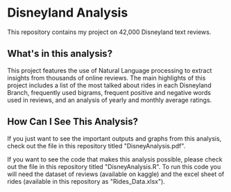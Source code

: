 # Disneyland Analysis
This repository contains my project on 42,000 Disneyland text reviews. 


## What's in this analysis? 
This project features the use of Natural Language processing to extract insights from thousands of online reviews. The main highlights of this project includes a list of the most talked about rides in each Disneyland Branch, frequently used bigrams, frequent positive and negative words used in reviews, and an analysis of yearly and monthly average ratings. 

## How Can I See This Analysis? 
If you just want to see the important outputs and graphs from this analysis, check out the file in this repository titled "DisneyAnalysis.pdf". 

If you want to see the code that makes this analysis possible, please check out the file in this repository titled "DisneyAnalysis.R". To run this code you will need the dataset of reviews (available on kaggle) and the excel sheet of rides (available in this repository as "Rides_Data.xlsx"). 

